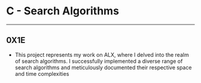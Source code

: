 # C - Search Algorithms
---
## 0X1E

* This project represents my work on ALX, where I delved into the realm of search algorithms. I successfully implemented a diverse range of search algorithms and meticulously documented their respective space and time complexities
